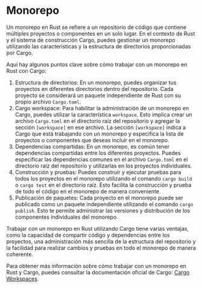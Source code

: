 # Monorepo

Un monorepo en Rust se refiere a un repositorio de código que contiene múltiples proyectos o componentes en un solo lugar. En el contexto de Rust y el sistema de construcción Cargo, puedes gestionar un monorepo utilizando las características y la estructura de directorios proporcionadas por Cargo.

Aquí hay algunos puntos clave sobre cómo trabajar con un monorepo en Rust con Cargo:

1. Estructura de directorios: En un monorepo, puedes organizar tus proyectos en diferentes directorios dentro del repositorio. Cada proyecto se considerará un paquete independiente de Rust con su propio archivo `Cargo.toml`.
2. Cargo workspace: Para habilitar la administración de un monorepo en Cargo, puedes utilizar la característica `workspace`. Esto implica crear un archivo `Cargo.toml` en el directorio raíz del repositorio y agregar la sección `[workspace]` en ese archivo. La sección `[workspace]` indica a Cargo que está trabajando con un monorepo y especifica la lista de proyectos o componentes que deseas incluir en el monorepo.
3. Dependencias compartidas: En un monorepo, es común tener dependencias compartidas entre los diferentes proyectos. Puedes especificar las dependencias comunes en el archivo `Cargo.toml` en el directorio raíz del repositorio y utilizarlas en los proyectos individuales.
4. Construcción y pruebas: Puedes construir y ejecutar pruebas para todos los proyectos en el monorepo utilizando el comando `cargo build` o `cargo test` en el directorio raíz. Esto facilita la construcción y prueba de todo el código en el monorepo de manera conveniente.
5. Publicación de paquetes: Cada proyecto en el monorepo puede ser publicado como un paquete independiente utilizando el comando `cargo publish`. Esto te permite administrar las versiones y distribución de los componentes individuales del monorepo.

Trabajar con un monorepo en Rust utilizando Cargo tiene varias ventajas, como la capacidad de compartir código y dependencias entre los proyectos, una administración más sencilla de la estructura del repositorio y la facilidad para realizar cambios y pruebas en todo el monorepo de manera coherente.

Para obtener más información sobre cómo trabajar con un monorepo en Rust y Cargo, puedes consultar la documentación oficial de Cargo: [Cargo Workspaces](https://doc.rust-lang.org/cargo/reference/workspaces.html).
